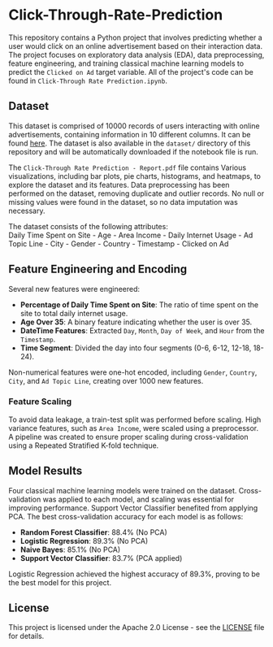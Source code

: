 # Click-Through-Rate-Prediction

This repository contains a Python project that involves predicting whether a user would click on an online advertisement based on their interaction data. The project focuses on exploratory data analysis (EDA), data preprocessing, feature engineering, and training classical machine learning models to predict the `Clicked on Ad` target variable. All of the project's code can be found in `Click-Through Rate Prediction.ipynb`.


## Dataset
This dataset is comprised of 10000 records of users interacting with online advertisements, containing information in 10 different columns. It can be found [here](https://www.kaggle.com/datasets/swekerr/click-through-rate-prediction). The dataset is also available in the `dataset/` directory of this repository and will be automatically downloaded if the notebook file is run.

The `Click-Through Rate Prediction - Report.pdf` file contains Various visualizations, including bar plots, pie charts, histograms, and heatmaps, to explore the dataset and its features. Data preprocessing has been performed on the dataset, removing duplicate and outlier records. No null or missing values were found in the dataset, so no data imputation was necessary.

The dataset consists of the following attributes:
<br>Daily Time Spent on Site - Age - Area Income - Daily Internet Usage - Ad Topic Line - City - Gender - Country - Timestamp - Clicked on Ad


## Feature Engineering and Encoding

Several new features were engineered:
- **Percentage of Daily Time Spent on Site**: The ratio of time spent on the site to total daily internet usage.
- **Age Over 35**: A binary feature indicating whether the user is over 35.
- **DateTime Features**: Extracted `Day`, `Month`, `Day of Week`, and `Hour` from the `Timestamp`.
- **Time Segment**: Divided the day into four segments (0-6, 6-12, 12-18, 18-24).

Non-numerical features were one-hot encoded, including `Gender`, `Country`, `City`, and `Ad Topic Line`, creating over 1000 new features.


### Feature Scaling

To avoid data leakage, a train-test split was performed before scaling. High variance features, such as `Area Income`, were scaled using a preprocessor. A pipeline was created to ensure proper scaling during cross-validation using a Repeated Stratified K-fold technique.


## Model Results

Four classical machine learning models were trained on the dataset. Cross-validation was applied to each model, and scaling was essential for improving performance. Support Vector Classifier benefited from applying PCA. The best cross-validation accuracy for each model is as follows:
- **Random Forest Classifier**: 88.4% (No PCA)
- **Logistic Regression**: 89.3% (No PCA)
- **Naive Bayes**: 85.1% (No PCA)
- **Support Vector Classifier**: 83.7% (PCA applied)

Logistic Regression achieved the highest accuracy of 89.3%, proving to be the best model for this project.


## License
This project is licensed under the Apache 2.0 License - see the [LICENSE](LICENSE) file for details.


